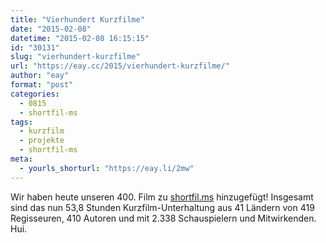 ```yaml
---
title: "Vierhundert Kurzfilme"
date: "2015-02-08"
datetime: "2015-02-08 16:15:15"
id: "30131"
slug: "vierhundert-kurzfilme"
url: "https://eay.cc/2015/vierhundert-kurzfilme/"
author: "eay"
format: "post"
categories:
  - 0815
  - shortfil-ms
tags:
  - kurzfilm
  - projekte
  - shortfil-ms
meta:
  - yourls_shorturl: "https://eay.li/2mw"
---
```


Wir haben heute unseren 400. Film zu [shortfil.ms](http://shortfil.ms/) hinzugefügt! Insgesamt sind das nun 53,8 Stunden Kurzfilm-Unterhaltung aus 41 Ländern von 419 Regisseuren, 410 Autoren und mit 2.338 Schauspielern und Mitwirkenden. Hui.
